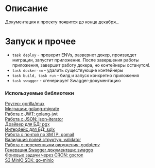 # Описание

Документация к проекту появится до конца декабря...

# Запуск и прочее
- `task deploy` - проверит ENVs, развернет докер, произведет миграции, запустит приложение. После завершения работы приложения, завершит работу докера, но контейнеры останутся!. <br>
- `task docker-rm` - удалить существующие контейнеры <br>
- `task build, task run` - билд и запуск конкретно приложения <br>
- `task swagger` - сгенерирует Swagger-документацию <br>

### Используемые библиотеки
[Роутер: gorilla/mux](https://github.com/gorilla/mux) <br>
[Миграции: golang-migrate](https://github.com/golang-migrate/migrate?tab=readme-ov-file) <br>
[Работа с JWT: golang-jwt](https://github.com/golang-jwt/jwt) <br>
[Работа с JSON: json-iterator](https://github.com/json-iterator/go) <br>
[Драйвер для БД: pgx](https://github.com/jackc/pgx) <br>
[Интерфейс для БД: sqlx](https://github.com/jmoiron/sqlx) <br>
[Работа с почтой по SMTP: gomail](https://github.com/go-gomail/gomail) <br>
[Валидация полей структур: validator](https://github.com/go-playground/validator) <br>
[Работа с переменными окружения: godotenv](https://github.com/joho/godotenv) <br>
[Генерация Swagger документаци: swaggo](https://github.com/swaggo/swag) <br>
[Фоновые задачи через CRON: gocron](https://pkg.go.dev/github.com/go-co-op/gocron/v2) <br>
[S3 MinIO SDK: go-minio](https://github.com/minio/minio-go) <br>





